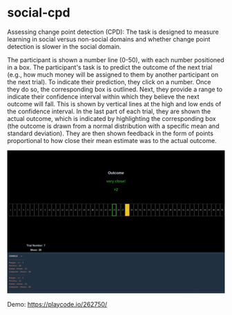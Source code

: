 # social-cpd


Assessing change point detection (CPD):
The task is designed to measure learning in social versus non-social domains and whether change point detection is slower in the social domain.

The participant is shown a number line (0-50), with each number positioned in a box.
The participant's task is to predict the outcome of the next trial (e.g., how much money will be assigned to them by another participant on the next trial).
To indicate their prediction, they click on a number. Once they do so, the corresponding box is outlined. Next, they provide a range to indicate their confidence
interval within which they believe the next outcome will fall. This is shown by vertical lines at the high and low ends of the confidence interval.
In the last part of each trial, they are shown the actual outcome, which is indicated by highlighting the corresponding box
(the outcome is drawn from a normal distribution with a specific mean and standard deviation).
They are then shown feedback in the form of points proportional to how close their mean estimate was to the actual outcome.



![social cpd](https://github.com/willtack/social-cpd/blob/5012641291459fc21da11e710f959c73584b1456/cpd.png)





Demo: https://playcode.io/262750/
